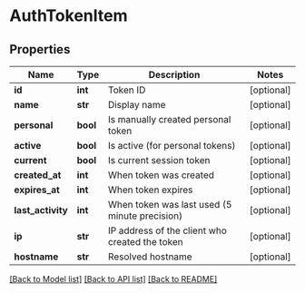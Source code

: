 # AuthTokenItem

## Properties
Name | Type | Description | Notes
------------ | ------------- | ------------- | -------------
**id** | **int** | Token ID | [optional] 
**name** | **str** | Display name | [optional] 
**personal** | **bool** | Is manually created personal token | [optional] 
**active** | **bool** | Is active (for personal tokens) | [optional] 
**current** | **bool** | Is current session token | [optional] 
**created_at** | **int** | When token was created | [optional] 
**expires_at** | **int** | When token expires | [optional] 
**last_activity** | **int** | When token was last used (5 minute precision) | [optional] 
**ip** | **str** | IP address of the client who created the token | [optional] 
**hostname** | **str** | Resolved hostname | [optional] 

[[Back to Model list]](../README.md#documentation-for-models) [[Back to API list]](../README.md#documentation-for-api-endpoints) [[Back to README]](../README.md)


